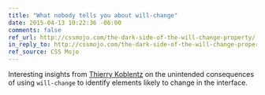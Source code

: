 ```yaml
---
title: "What nobody tells you about will-change"
date: 2015-04-13 10:22:36 -06:00
comments: false
ref_url: http://cssmojo.com/the-dark-side-of-the-will-change-property/
in_reply_to: http://cssmojo.com/the-dark-side-of-the-will-change-property/
ref_source: CSS Mojo
---
```


Interesting insights from [Thierry Koblentz](https://twitter.com/thierrykoblentz) on the unintended consequences of using `will-change` to identify elements likely to change in the interface.